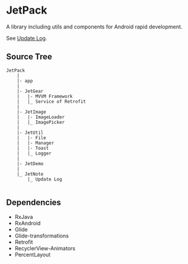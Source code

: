 # JetPack
A library including utils and components for Android rapid development.

See [Update Log](JetPack/JetNote/update-log.markdown).

## Source Tree

```
JetPack
	|
	|- app
	|
	|- JetGear
	|	|- MVVM Framework
	|	|_ Service of Retrofit
	|
	|- JetImage
	|	|- ImageLoader
	|	|_ ImagePicker
	|
	|- JetUtil
	|	|- File
	|	|- Manager
	|	|- Toast
	|	|_ Logger
	|
	|- JetDemo
	|
	|_ JetNote
		|_ Update Log
	
```

## Dependencies
- RxJava
- RxAndroid
- Glide
- Glide-transformations
- Retrofit
- RecyclerView-Animators
- PercentLayout